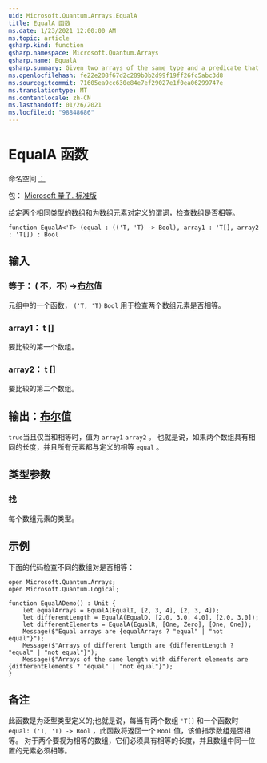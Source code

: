 ```yaml
---
uid: Microsoft.Quantum.Arrays.EqualA
title: EqualA 函数
ms.date: 1/23/2021 12:00:00 AM
ms.topic: article
qsharp.kind: function
qsharp.namespace: Microsoft.Quantum.Arrays
qsharp.name: EqualA
qsharp.summary: Given two arrays of the same type and a predicate that is defined for pairs of elements of the arrays, checks whether the arrays are equal.
ms.openlocfilehash: fe22e208f67d2c289b0b2d99f19ff26fc5abc3d8
ms.sourcegitcommit: 71605ea9cc630e84e7ef29027e1f0ea06299747e
ms.translationtype: MT
ms.contentlocale: zh-CN
ms.lasthandoff: 01/26/2021
ms.locfileid: "98848686"
---
```

# <a name="equala-function"></a>EqualA 函数

命名空间 [：](xref:Microsoft.Quantum.Arrays)

包： [Microsoft 量子. 标准版](https://nuget.org/packages/Microsoft.Quantum.Standard)


给定两个相同类型的数组和为数组元素对定义的谓词，检查数组是否相等。

```qsharp
function EqualA<'T> (equal : (('T, 'T) -> Bool), array1 : 'T[], array2 : 'T[]) : Bool
```


## <a name="input"></a>输入

### <a name="equal--tt---bool"></a>等于： ( 不，不) ->[布尔](xref:microsoft.quantum.lang-ref.bool)值

元组中的一个函数， `('T, 'T)` `Bool` 用于检查两个数组元素是否相等。


### <a name="array1--t"></a>array1： t []

要比较的第一个数组。


### <a name="array2--t"></a>array2： t []

要比较的第二个数组。



## <a name="output--bool"></a>输出：[布尔](xref:microsoft.quantum.lang-ref.bool)值

`true`当且仅当和相等时，值为 `array1` `array2` 。
也就是说，如果两个数组具有相同的长度，并且所有元素都与定义的相等 `equal` 。

## <a name="type-parameters"></a>类型参数

### <a name="t"></a>找

每个数组元素的类型。

## <a name="example"></a>示例

下面的代码检查不同的数组对是否相等：

```qsharp
open Microsoft.Quantum.Arrays;
open Microsoft.Quantum.Logical;

function EqualADemo() : Unit {
    let equalArrays = EqualA(EqualI, [2, 3, 4], [2, 3, 4]);
    let differentLength = EqualA(EqualD, [2.0, 3.0, 4.0], [2.0, 3.0]);
    let differentElements = EqualA(EqualR, [One, Zero], [One, One]);
    Message($"Equal arrays are {equalArrays ? "equal" | "not equal"}");
    Message($"Arrays of different length are {differentLength ? "equal" | "not equal"}");
    Message($"Arrays of the same length with different elements are {differentElements ? "equal" | "not equal"}");
}
```

## <a name="remarks"></a>备注

此函数是为泛型类型定义的;也就是说，每当有两个数组 `'T[]` 和一个函数时 `equal: ('T, 'T) -> Bool` ，此函数将返回一个 `Bool` 值，该值指示数组是否相等。
对于两个要视为相等的数组，它们必须具有相等的长度，并且数组中同一位置的元素必须相等。